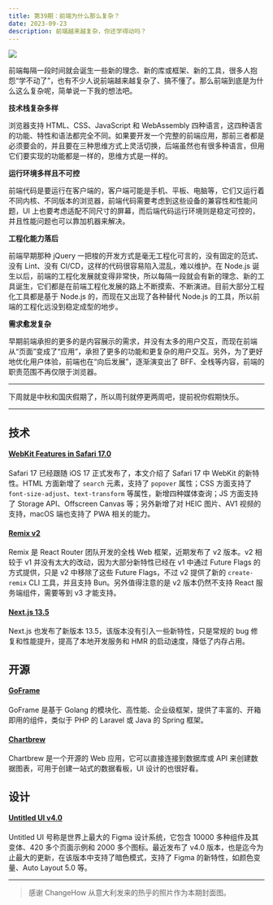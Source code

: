 ```yaml
---
title: 第39期：前端为什么那么复杂？
date: 2023-09-23
description: 前端越来越复杂，你还学得动吗？
---
```


![](/static/weekly/issue-39-cover.jpg)

前端每隔一段时间就会诞生一些新的理念、新的库或框架、新的工具，很多人抱怨“学不动了”，也有不少人说前端越来越复杂了、搞不懂了。那么前端到底是为什么这么复杂呢，简单说一下我的想法吧。

**技术栈复杂多样**

浏览器支持 HTML、CSS、JavaScript 和 WebAssembly 四种语言，这四种语言的功能、特性和语法都完全不同。如果要开发一个完整的前端应用，那前三者都是必须要会的，并且要在三种思维方式上灵活切换，后端虽然也有很多种语言，但用它们要实现的功能都是一样的，思维方式是一样的。

**运行环境多样且不可控**

前端代码是要运行在客户端的，客户端可能是手机、平板、电脑等，它们又运行着不同内核、不同版本的浏览器，前端代码需要考虑到这些设备的兼容性和性能问题，UI 上也要考虑适配不同尺寸的屏幕，而后端代码运行环境则是稳定可控的，并且性能问题也可以靠加机器来解决。

**工程化能力落后**

前端早期那种 jQuery 一把梭的开发方式是毫无工程化可言的，没有固定的范式、没有 Lint、没有 CI/CD，这样的代码很容易陷入混乱，难以维护。在 Node.js 诞生以后，前端的工程化发展就变得非常快，所以每隔一段就会有新的理念、新的工具诞生，它们都是在前端工程化发展的路上不断摸索、不断演进。目前大部分工程化工具都是基于 Node.js 的，而现在又出现了各种替代 Node.js 的工具，所以前端的工程化远没到稳定成型的地步。

**需求愈发复杂**

早期前端承担的更多的是内容展示的需求，并没有太多的用户交互，而现在前端从“页面”变成了“应用”，承担了更多的功能和更复杂的用户交互。另外，为了更好地优化用户体验，前端也在“向后发展”，逐渐演变出了 BFF、全栈等内容，前端的职责范围不再仅限于浏览器。

<hr />

下周就是中秋和国庆假期了，所以周刊就停更两周吧，提前祝你假期快乐。

<hr />

## 技术

#### [WebKit Features in Safari 17.0](https://webkit.org/blog/14445/webkit-features-in-safari-17-0/)

Safari 17 已经跟随 iOS 17 正式发布了，本文介绍了 Safari 17 中 WebKit 的新特性。HTML 方面新增了 `search` 元素，支持了 `popover` 属性；CSS 方面支持了 `font-size-adjust`、`text-transform` 等属性，新增四种媒体查询；JS 方面支持了 Storage API、Offscreen Canvas 等；另外新增了对 HEIC 图片、AV1 视频的支持，macOS 端也支持了 PWA 相关的能力。

#### [Remix v2](https://remix.run/blog/remix-v2)

Remix 是 React Router 团队开发的全栈 Web 框架，近期发布了 v2 版本。v2 相较于 v1 并没有太大的改动，因为大部分新特性已经在 v1 中通过 Future Flags 的方式提供，只是 v2 中移除了这些 Future Flags，不过 v2 提供了新的 `create-remix` CLI 工具，并且支持 Bun。另外值得注意的是 v2 版本仍然不支持 React 服务端组件，需要等到 v3 才能支持。

#### [Next.js 13.5](https://nextjs.org/blog/next-13-5)

Next.js 也发布了新版本 13.5，该版本没有引入一些新特性，只是常规的 bug 修复和性能提升，提高了本地开发服务和 HMR 的启动速度，降低了内存占用。

## 开源

#### [GoFrame](https://github.com/gogf/gf)

GoFrame 是基于 Golang 的模块化、高性能、企业级框架，提供了丰富的、开箱即用的组件，类似于 PHP 的 Laravel 或 Java 的 Spring 框架。

#### [Chartbrew](https://github.com/chartbrew/chartbrew)

Chartbrew 是一个开源的 Web 应用，它可以直接连接到数据库或 API 来创建数据图表，可用于创建一站式的数据看板，UI 设计的也很好看。

## 设计

#### [Untitled UI v4.0](https://www.untitledui.com/changelog)

Untitled UI 号称是世界上最大的 Figma 设计系统，它包含 10000 多种组件及其变体、420 多个页面示例和 2000 多个图标。最近发布了 v4.0 版本，也是迄今为止最大的更新，在该版本中支持了暗色模式，支持了 Figma 的新特性，如颜色变量、Auto Layout 5.0 等。

<hr />

> 感谢 ChangeHow 从意大利发来的热乎的照片作为本期封面图。
